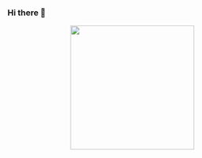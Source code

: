 ### Hi there 👋

<div id="header" align="center">
  <img src="https://media.giphy.com/media/PvvSfSDFoAL5e/giphy.gif" width="250"/>
</div>

<!--
**PierreSaumet/PierreSaumet** is a ✨ _special_ ✨ repository because its `README.md` (this file) appears on your GitHub profile.

Here are some ideas to get you started:

- 🔭 I’m currently working on ...
- 🌱 I’m currently learning ...
- 👯 I’m looking to collaborate on ...
- 🤔 I’m looking for help with ...
- 💬 Ask me about ...
- 📫 How to reach me: ...
- 😄 Pronouns: ...
- ⚡ Fun fact: ...
-->
